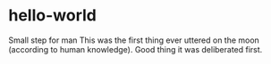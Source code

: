 # hello-world
Small step for man
This was the first thing ever uttered on the moon (according to human knowledge).  Good thing it was deliberated first.
